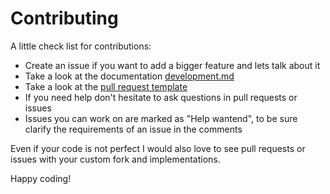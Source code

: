 # Contributing

A little check list for contributions:

 - Create an issue if you want to add a bigger feature and lets talk about it
 - Take a look at the documentation [development.md](docs/development.md)
 - Take a look at the [pull request template](.github/PULL_REQUEST_TEMPLATE.md)
 - If you need help don't hesitate to ask questions in pull requests or issues
 - Issues you can work on are marked as "Help wantend", to be sure clarify the requirements of an issue in the comments
 
Even if your code is not perfect I would also love to see pull requests or issues with your
custom fork and implementations.

Happy coding!